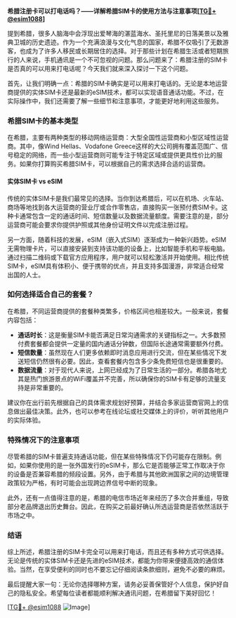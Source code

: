 **希腊注册卡可以打电话吗？——详解希腊SIM卡的使用方法与注意事项[[TG💪+ @esim1088](https://t.me/s/esim1088)]**

提到希腊，很多人脑海中会浮现出爱琴海的湛蓝海水、圣托里尼的日落美景以及雅典卫城的历史遗迹。作为一个充满浪漫与文化气息的国家，希腊不仅吸引了无数游客，也成为了许多人移民或长期居住的选择。对于那些计划在希腊生活或者短期旅行的人来说，手机通讯是一个不可忽视的问题。那么问题来了：希腊注册的SIM卡是否真的可以用来打电话呢？今天我们就来深入探讨一下这个问题。

首先，让我们明确一点：希腊的SIM卡确实是可以用来打电话的。无论是本地运营商提供的实体SIM卡还是最新的eSIM技术，都可以实现语音通话功能。不过，在实际操作中，我们还需要了解一些细节和注意事项，才能更好地利用这些服务。

### 希腊SIM卡的基本类型

在希腊，主要有两种类型的移动网络运营商：大型全国性运营商和小型区域性运营商。其中，像Wind Hellas、Vodafone Greece这样的大公司拥有覆盖范围广、信号稳定的网络，而一些小型运营商则可能专注于特定区域或提供更具性价比的服务。如果你打算购买希腊SIM卡，可以根据自己的需求选择合适的运营商。

#### 实体SIM卡 vs eSIM

传统的实体SIM卡是我们最常见的选择。当你到达希腊后，可以在机场、火车站、商场等地找到各大运营商的营业厅或合作零售店，直接购买一张预付费SIM卡。这种卡通常包含一定的通话时间、短信数量以及数据流量额度。需要注意的是，部分运营商可能会要求你提供护照或其他身份证明文件以完成注册过程。

另一方面，随着科技的发展，eSIM（嵌入式SIM）逐渐成为一种新兴趋势。eSIM无需物理卡片，可以直接安装到支持该功能的设备上，比如智能手机和平板电脑。通过扫描二维码或下载官方应用程序，用户就可以轻松激活并开始使用。相比传统SIM卡，eSIM具有体积小、便于携带的优点，并且支持多国漫游，非常适合经常出国的人士。

### 如何选择适合自己的套餐？

在希腊，不同运营商提供的套餐种类繁多，价格区间也相差较大。一般来说，套餐内容包括：

- **通话时长**：这是衡量SIM卡能否满足日常沟通需求的关键指标之一。大多数预付费套餐都会提供一定量的国内通话分钟数，但国际长途通常需要额外付费。
- **短信数量**：虽然现在人们更多依赖即时消息应用进行交流，但在某些情况下发送短信仍然很有必要。因此，查看套餐内包含多少条免费短信也是很重要的。
- **数据流量**：对于现代人来说，上网已经成为了日常生活的一部分。希腊各地尤其是热门旅游景点的WiFi覆盖并不完善，所以确保你的SIM卡有足够的流量支持是非常重要的。

建议你在出行前先根据自己的具体需求规划好预算，并结合多家运营商官网上的信息做出最佳决策。此外，也可以参考在线论坛或社交媒体上的评价，听听其他用户的实际体验。

### 特殊情况下的注意事项

尽管希腊的SIM卡普遍支持通话功能，但在某些特殊情况下仍可能存在限制。例如，如果你使用的是一张外国发行的eSIM卡，那么它是否能够正常工作取决于你的设备是否兼容希腊的频段设置。另外，由于希腊与其他欧洲国家之间的边境管理政策较为严格，有时可能会出现跨边界信号中断的现象。

此外，还有一点值得注意的是，希腊的电信市场近年来经历了多次合并重组，导致部分老品牌退出历史舞台。因此，在购买之前最好确认所选运营商是否依然活跃于市场之中。

### 结语

综上所述，希腊注册的SIM卡完全可以用来打电话，而且还有多种方式可供选择。无论是传统的实体SIM卡还是先进的eSIM技术，都能为你带来便捷高效的通信体验。当然，在享受便利的同时也不要忘记仔细阅读条款细则，避免不必要的麻烦。

最后提醒大家一句：无论你选择哪种方案，请务必妥善保管好个人信息，保护好自己的隐私安全。希望每位读者都能顺利解决通讯问题，在希腊留下美好回忆！

[[TG💪+ @esim1088](https://t.me/s/esim1088) ![Image](https://i.postimg.cc/4NQfJmqS/Snipaste-2025-05-13-00-14-12.png)]